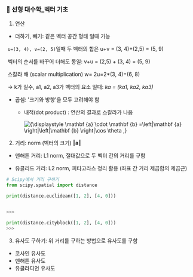 ### 👀 선형 대수학_벡터 기초

1. 연산

- 더하기, 빼기: 같은 벡터 공간 형태 일때 가능

​     `u=(3, 4), v=(2, 5)`일때 두 벡터의 합은 u+v = (3, 4)+(2,5) = (5, 9)

​     벡터의 순서를 바꾸어 더해도 동일: v+u = (2,5) + (3, 4) = (5, 9)

​     스칼라 배 (scalar multiplication) w= 2u=2*(3, 4)=(6, 8)

​     ->  k가 실수, a1, a2, a3가 벡터의 요소 일때: *ka = (ka1, ka2, ka3)*



- 곱셈: '크기와 방향'을 모두 고려해야 함
  - 내적(dot product) : 연산의 결과로 스칼라가 나옴 

    ![{\displaystyle \mathbf {a} \cdot \mathbf {b} =\left\|\mathbf {a} \right\|\left\|\mathbf {b} \right\|\cos \theta ,}](https://wikimedia.org/api/rest_v1/media/math/render/svg/2ed1f590c477f4f86793ed25a3f20c3633f742ee)

    

2. 거리: norm (벡터의 크기)  ‖**a**‖

- 맨해튼 거리: L1 norm, 절대값으로 두 벡터 간의 거리를 구함

- 유클리드 거리: L2 norm, 피타고라스 정리 활용 (좌표 간 거리 제곱합의 제곱근)



```python
# Scipy에서 거리 구하기
from scipy.spatial import distance

print(distance.euclidean([1, 2], [4, 0]))


>>>

print(distance.cityblock([1, 2], [4, 0]))
>>> 
```



3. 유사도 구하기: 위 거리를 구하는 방법으로 유사도를 구함

- 코사인 유사도
- 맨해튼 유사도
- 유클라디언 유사도